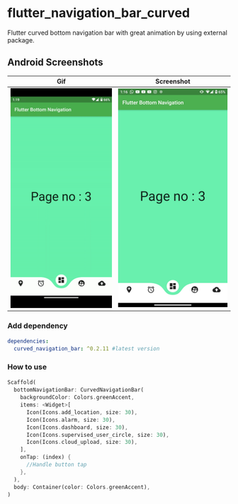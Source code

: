 # flutter_navigation_bar_curved
Flutter curved bottom navigation bar with great animation by using external package. 

## Android Screenshots

  Gif                 |   Screenshot                   
:-------------------------:|:-------------------------:
<img src="https://github.com/RahilBadshah/flutter_navigation_bar_curved/blob/master/screenshots/preview.gif?raw=true" alt="drawing" width="320"  /> | <img src="https://github.com/RahilBadshah/flutter_navigation_bar_curved/blob/master/screenshots/screenshot.jpg?raw=true" alt="drawing" width="320"/>

### Add dependency

```yaml
dependencies:
  curved_navigation_bar: ^0.2.11 #latest version
```

### How to use

```dart
Scaffold(
  bottomNavigationBar: CurvedNavigationBar(
    backgroundColor: Colors.greenAccent,
    items: <Widget>[
      Icon(Icons.add_location, size: 30),
      Icon(Icons.alarm, size: 30),
      Icon(Icons.dashboard, size: 30),
      Icon(Icons.supervised_user_circle, size: 30),
      Icon(Icons.cloud_upload, size: 30),
    ],
    onTap: (index) {
      //Handle button tap
    },
  ),
  body: Container(color: Colors.greenAccent),
)
```
